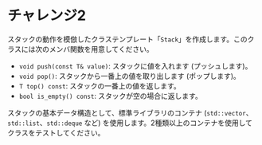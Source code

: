 # チャレンジ2

スタックの動作を模倣したクラステンプレート「`Stack`」を作成します。このクラスには次のメンバ関数を用意してください。

- `void push(const T& value)`: スタックに値を入れます (プッシュします)。
- `void pop()`: スタックから一番上の値を取り出します (ポップします)。
- `T top() const`: スタックの一番上の値を返します。
- `bool is_empty() const`: スタックが空の場合に返します。

スタックの基本データ構造として、標準ライブラリのコンテナ (`std::vector`、`std::list`、`std::deque` など) を使用します。2種類以上のコンテナを使用してクラスをテストしてください。
